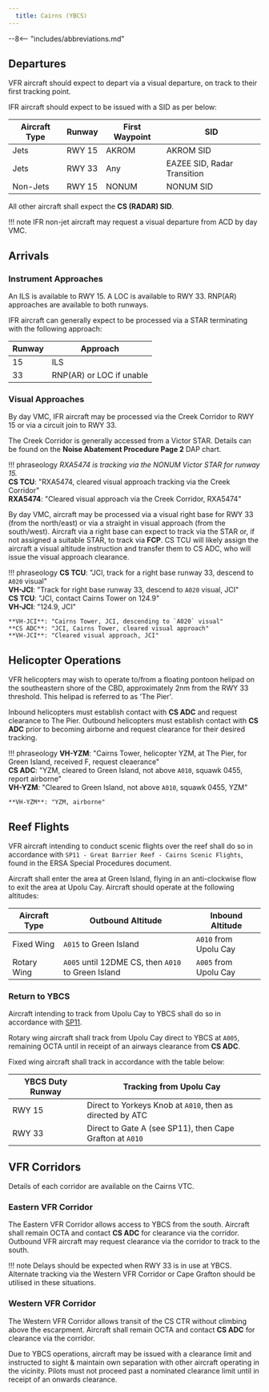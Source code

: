 ```yaml
---
  title: Cairns (YBCS)
---
```


--8<-- "includes/abbreviations.md"

## Departures
VFR aircraft should expect to depart via a visual departure, on track to their first tracking point.

IFR aircraft should expect to be issued with a SID as per below:

| Aircraft Type | Runway | First Waypoint | SID |
| --- | --- | --- | --- |
| Jets | RWY 15 | AKROM | AKROM SID |
| Jets | RWY 33 | Any | EAZEE SID, Radar Transition |
| Non-Jets | RWY 15 | NONUM | NONUM SID |

All other aircraft shall expect the **CS (RADAR) SID**.

!!! note
    IFR non-jet aircraft may request a visual departure from ACD by day VMC.

## Arrivals
### Instrument Approaches
An ILS is available to RWY 15. A LOC is available to RWY 33. RNP(AR) approaches are available to both runways.

IFR aircraft can generally expect to be processed via a STAR terminating with the following approach:

| Runway | Approach |
| --- | --- |
| 15 | ILS |
| 33 | RNP(AR) or LOC if unable |

### Visual Approaches
By day VMC, IFR aircraft may be processed via the Creek Corridor to RWY 15 or via a circuit join to RWY 33.

The Creek Corridor is generally accessed from a Victor STAR. Details can be found on the **Noise Abatement Procedure Page 2** DAP chart. 

!!! phraseology
    *RXA5474 is tracking via the NONUM Victor STAR for runway 15.*  
    **CS TCU**: "RXA5474, cleared visual approach tracking via the Creek Corridor"  
    **RXA5474**: "Cleared visual approach via the Creek Corridor, RXA5474" 

By day VMC, aircraft may be processed via a visual right base for RWY 33 (from the north/east) or via a straight in visual approach (from the south/west). Aircraft via a right base can expect to track via the STAR or, if not assigned a suitable STAR, to track via **FCP**. CS TCU will likely assign the aircraft a visual altitude instruction and transfer them to CS ADC, who will issue the visual approach clearance.

!!! phraseology
    **CS TCU**: "JCI, track for a right base runway 33, descend to `A020` visual"  
    **VH-JCI**: "Track for right base runway 33, descend to `A020` visual, JCI"  
    **CS TCU**: "JCI, contact Cairns Tower on 124.9"  
    **VH-JCI**: "124.9, JCI"  

    **VH-JCI**: "Cairns Tower, JCI, descending to `A020` visual"  
    **CS ADC**: "JCI, Cairns Tower, cleared visual approach"  
    **VH-JCI**: "Cleared visual approach, JCI"

## Helicopter Operations
VFR helicopters may wish to operate to/from a floating pontoon helipad on the southeastern shore of the CBD, approximately 2nm from the RWY 33 threshold. This helipad is referred to as 'The Pier'.

Inbound helicopters must establish contact with **CS ADC** and request clearance to The Pier. Outbound helicopters must establish contact with **CS ADC** prior to becoming airborne and request clearance for their desired tracking.

!!! phraseology
    **VH-YZM**: "Cairns Tower, helicopter YZM, at The Pier, for Green Island, received F, request cleaerance"  
    **CS ADC**: "YZM, cleared to Green Island, not above `A010`, squawk 0455, report airborne"  
    **VH-YZM**: "Cleared to Green Island, not above `A010`, squawk 0455, YZM"  
    
    **VH-YZM**: "YZM, airborne"

## Reef Flights
VFR aircraft intending to conduct scenic flights over the reef shall do so in accordance with `SP11 - Great Barrier Reef - Cairns Scenic Flights`, found in the ERSA Special Procedures document.

Aircraft shall enter the area at Green Island, flying in an anti-clockwise flow to exit the area at Upolu Cay. Aircraft should operate at the following altitudes:

| Aircraft Type | Outbound Altitude | Inbound Altitude |
| --- | --- | --- |
| Fixed Wing | `A015` to Green Island | `A010` from Upolu Cay |
| Rotary Wing | `A005` until 12DME CS, then `A010` to Green Island | `A005` from Upolu Cay |

### Return to YBCS
Aircraft intending to track from Upolu Cay to YBCS shall do so in accordance with [SP11](#reef-flights).

Rotary wing aircraft shall track from Upolu Cay direct to YBCS at `A005`, remaining OCTA until in receipt of an airways clearance from **CS ADC**.

Fixed wing aircraft shall track in accordance with the table below:

| YBCS Duty Runway | Tracking from Upolu Cay |
| --- | --- |
| RWY 15 | Direct to Yorkeys Knob at `A010`, then as directed by ATC |
| RWY 33 | Direct to Gate A (see SP11), then Cape Grafton at `A010` |
 
## VFR Corridors
Details of each corridor are available on the Cairns VTC.

### Eastern VFR Corridor
The Eastern VFR Corridor allows access to YBCS from the south. Aircraft shall remain OCTA and contact **CS ADC** for clearance via the corridor. Outbound VFR aircraft may request clearance via the corridor to track to the south.

!!! note
    Delays should be expected when RWY 33 is in use at YBCS. Alternate tracking via the Western VFR Corridor or Cape Grafton should be utilised in these situations.

### Western VFR Corridor
The Western VFR Corridor allows transit of the CS CTR without climbing above the escarpment. Aircraft shall remain OCTA and contact **CS ADC** for clearance via the corridor. 

Due to YBCS operations, aircraft may be issued with a clearance limit and instructed to sight & maintain own separation with other aircraft operating in the vicinity. Pilots must not proceed past a nominated clearance limit until in receipt of an onwards clearance.